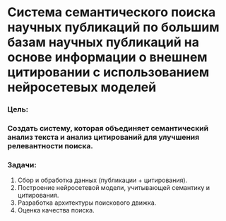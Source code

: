 # Система семантического поиска научных публикаций по большим базам научных публикаций на основе информации о внешнем цитировании с использованием нейросетевых моделей
### Цель: 
### Создать систему, которая объединяет семантический анализ текста и анализ цитирований для улучшения релевантности поиска.
### Задачи:
1. Сбор и обработка данных (публикации + цитирования).
2. Построение нейросетевой модели, учитывающей семантику и цитирования.
3. Разработка архитектуры поискового движка.
4. Оценка качества поиска.